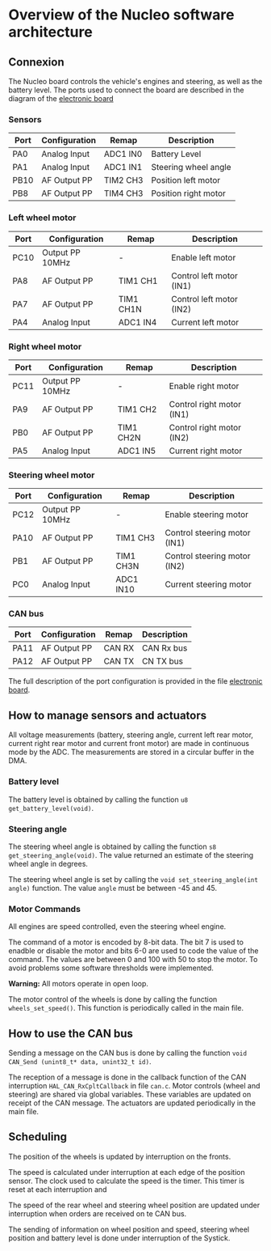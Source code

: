 # Overview of the Nucleo software architecture

## Connexion

The Nucleo board controls the vehicle's engines and steering, as well as the battery level. The ports used to connect the board are described in the diagram of the [electronic board](../../hardware/electronic/electronic_overview.md)

### Sensors
| Port | Configuration | Remap | Description                     |
|------|---------------|-------|---------------------------------|
| PA0  | Analog Input  | ADC1 IN0 |Battery Level             |
| PA1  | Analog Input  | ADC1 IN1 | Steering wheel angle     |
| PB10 | AF Output PP  | TIM2 CH3 | Position left motor |
| PB8 | AF Output PP  | TIM4 CH3 | Position right motor   |

### Left wheel motor
| Port | Configuration | Remap | Description                  |
|------|---------------|-------|------------------------------|
| PC10 | Output PP 10MHz| -        | Enable left motor         |
| PA8  | AF Output PP  | TIM1 CH1 |  Control left motor (IN1) |
| PA7  | AF Output PP  | TIM1 CH1N|  Control left motor (IN2) |
| PA4  | Analog Input  | ADC1 IN4 | Current left motor        |

### Right wheel motor
| Port | Configuration | Remap | Description                  |
|------|---------------|-------|------------------------------|
| PC11 | Output PP 10MHz| -        | Enable right motor         |
| PA9  | AF Output PP  | TIM1 CH2 |  Control right motor (IN1) |
| PB0  | AF Output PP  | TIM1 CH2N|  Control right motor (IN2) |
| PA5  | Analog Input  | ADC1 IN5 | Current right motor        |

### Steering wheel motor
| Port | Configuration | Remap | Description                  |
|------|---------------|-------|------------------------------|
| PC12 | Output PP 10MHz| -       | Enable steering motor         |
| PA10 | AF Output PP  | TIM1 CH3 |  Control steering motor (IN1) |
| PB1  | AF Output PP  | TIM1 CH3N|  Control steering motor (IN2) |
| PC0  | Analog Input  | ADC1 IN10 | Current steering motor      |

### CAN bus
| Port | Configuration | Remap | Description                  |
|------|---------------|-------|------------------------------|
| PA11 | AF Output PP  | CAN RX | CAN Rx bus                  |
| PA12 | AF Output PP  | CAN TX | CN TX bus                   |

The full description of the port configuration is provided in the file [electronic board](../../../nucleo/voiture-elec.txt).

## How to manage sensors and actuators

All voltage measurements (battery, steering angle, current left rear motor, current right rear motor and current front motor)  are made in continuous mode by the ADC. The measurements are stored in a circular buffer in the DMA.

### Battery level

The battery level is obtained by calling the function `u8 get_battery_level(void)`. 

### Steering angle

The steering wheel angle is obtained by calling the function `s8 get_steering_angle(void)`. The value returned an estimate of the steering wheel angle in degrees.

The steering wheel angle is set by calling the `void set_steering_angle(int angle)` function. The value `angle` must be between -45 and 45.

### Motor Commands

All engines are speed controlled, even the steering wheel engine. 

The command of a motor is encoded by 8-bit data. The bit 7 is used to enadble or disable the motor and bits 6-0 are used to code the value of the command. The values are between 0 and 100 with 50 to stop the motor. To avoid problems some software thresholds were implemented.

**Warning:** All motors operate in open loop.

The motor control of the wheels is done by calling the function `wheels_set_speed()`. This function is periodically called in the main file.


## How to use the CAN bus

Sending a message on the CAN bus is done by calling the function `void CAN_Send (unint8_t* data, unint32_t id)`. 

The reception of a message is done in the callback function of the CAN interruption `HAL_CAN_RxCpltCallback` in file `can.c`. Motor controls (wheel and steering) are shared via global variables. These variables are updated on receipt of the CAN message. The actuators are updated periodically in the main file.

## Scheduling

The position of the wheels is updated by interruption on the fronts.

The speed is calculated under interruption at each edge of the position sensor. The clock used to calculate the speed is the timer. This timer is reset at each interruption and 

The speed of the rear wheel and steering wheel position are updated under interruption when orders are received on te CAN bus.

The sending of information on wheel position and speed, steering wheel position and battery level is done under interruption of the Systick.



